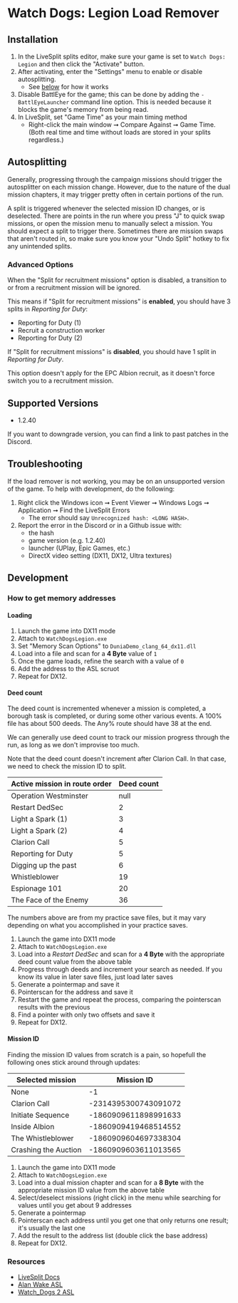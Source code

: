 # Watch Dogs: Legion Load Remover

## Installation

1. In the LiveSplit splits editor, make sure your game is set to `Watch Dogs: Legion` and then click the "Activate" button.
1. After activating, enter the "Settings" menu to enable or disable autosplitting.
    * See [below](#autosplitting) for how it works
1. Disable BattlEye for the game; this can be done by adding the `-BattlEyeLauncher` command line option. This is needed because it blocks the game's memory from being read.
1. In LiveSplit, set "Game Time" as your main timing method
   * Right-click the main window ➞ Compare Against ➞ Game Time. (Both real time and time without loads are stored in your splits regardless.)

## Autosplitting

Generally, progressing through the campaign missions should trigger the autosplitter on each mission change. However, due to the nature of the dual mission chapters, it may trigger pretty often in certain portions of the run.

A split is triggered whenever the selected mission ID changes, or is deselected. There are points in the run where you press "J" to quick swap missions, or open the mission menu to manually select a mission. You should expect a split to trigger there. Sometimes there are mission swaps that aren't routed in, so make sure you know your "Undo Split" hotkey to fix any unintended splits.

### Advanced Options

When the "Split for recruitment missions" option is disabled, a transition to or from a recruitment mission will be ignored.

This means if "Split for recruitment missions" is **enabled**, you should have 3 splits in *Reporting for Duty*:

* Reporting for Duty (1)
* Recruit a construction worker
* Reporting for Duty (2)

If "Split for recruitment missions" is **disabled**, you should have 1 split in *Reporting for Duty*.

This option doesn't apply for the EPC Albion recruit, as it doesn't force switch you to a recruitment mission.

## Supported Versions

* 1.2.40

If you want to downgrade version, you can find a link to past patches in the Discord.

## Troubleshooting

If the load remover is not working, you may be on an unsupported version of the game. To help with development, do the following:

1. Right click the Windows icon ➞  Event Viewer ➞ Windows Logs ➞ Application ➞ Find the LiveSplit Errors
    * The error should say `Unrecognized hash: <LONG HASH>`.
1. Report the error in the Discord or in a Github issue with:
    * the hash
    * game version (e.g. 1.2.40)
    * launcher (UPlay, Epic Games, etc.)
    * DirectX video setting (DX11, DX12, Ultra textures)

## Development

### How to get memory addresses

#### Loading

1. Launch the game into DX11 mode
1. Attach to `WatchDogsLegion.exe`
1. Set "Memory Scan Options" to `DuniaDemo_clang_64_dx11.dll`
1. Load into a file and scan for a **4 Byte** value of `1`
1. Once the game loads, refine the search with a value of `0`
1. Add the address to the ASL scruot
1. Repeat for DX12.

#### Deed count

The deed count is incremented whenever a mission is completed, a borough task is completed, or during some other various events.
A 100% file has about 500 deeds. The Any% route should have 38 at the end.

We can generally use deed count to track our mission progress through the run, as long as we don't improvise too much.

Note that the deed count doesn't increment after Clarion Call. In that case, we need to check the mission ID to split.

| Active mission in route order | Deed count |
|-------------------------------|------------|
| Operation Westminster         | null       |
| Restart DedSec                | 2          |
| Light a Spark (1)             | 3          |
| Light a Spark (2)             | 4          |
| Clarion Call                  | 5          |
| Reporting for Duty            | 5          |
| Digging up the past           | 6          |
| Whistleblower                 | 19         |
| Espionage 101                 | 20         |
| The Face of the Enemy         | 36         |

The numbers above are from my practice save files, but it may vary depending on what you accomplished in your practice saves.

1. Launch the game into DX11 mode
1. Attach to `WatchDogsLegion.exe`
1. Load into a *Restart DedSec* and scan for a **4 Byte** with the appropriate deed count value from the above table
1. Progress through deeds and increment your search as needed. If you know its value in later save files, just load later saves
1. Generate a pointermap and save it
1. Pointerscan for the address and save it
1. Restart the game and repeat the process, comparing the pointerscan results with the previous
1. Find a pointer with only two offsets and save it
1. Repeat for DX12.

#### Mission ID

Finding the mission ID values from scratch is a pain, so hopefull the following ones stick around through updates:

| Selected mission     | Mission ID           |
|----------------------|----------------------|
| None                 | -1                   |
| Clarion Call         | -2314395300743091072 |
| Initiate Sequence    | -1860909611898991633 |
| Inside Albion        | -1860909419468514552 |
| The Whistleblower    | -1860909604697338304 |
| Crashing the Auction | -1860909603611013565 |

1. Launch the game into DX11 mode
1. Attach to `WatchDogsLegion.exe`
1. Load into a dual mission chapter and scan for a **8 Byte** with the appropriate mission ID value from the above table
1. Select/deselect missions (right click) in the menu while searching for values until you get about 9 addresses
1. Generate a pointermap
1. Pointerscan each address until you get one that only returns one result; it's usually the last one
1. Add the result to the address list (double click the base address)
1. Repeat for DX12.

### Resources

* [LiveSplit Docs](https://github.com/LiveSplit/LiveSplit.AutoSplitters)
* [Alan Wake ASL](https://github.com/tduva/LiveSplit-ASL)
* [Watch_Dogs 2 ASL](https://github.com/zoton2/LiveSplit.Scripts)
